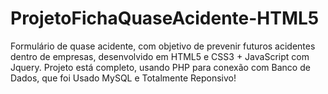 # ProjetoFichaQuaseAcidente-HTML5
Formulário de quase acidente, com objetivo de prevenir futuros acidentes dentro de empresas, desenvolvido em HTML5 e CSS3 + JavaScript com Jquery. Projeto está completo, usando PHP para conexão com Banco de Dados, que foi Usado MySQL e Totalmente Reponsivo!
